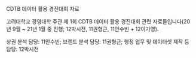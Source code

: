 CDTB 데이터 활용 경진대회 자료

고려대학교 경영대학 주관 제 1회 CDTB 데이터 활용 경진대회 관련 자료들입니다(20년 9월 ~ 21년 1월 중 진행; 12박시전, 11권형근, 11안수빈 + 12이가영).

상권 분석 담당: 11안수빈; 브랜드 분석 담당: 11권형근; 행정 업무 및 데이터셋 제작 등 담당: 12박시전
